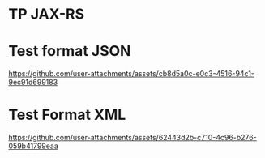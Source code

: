 # TP JAX-RS
# Test format JSON
https://github.com/user-attachments/assets/cb8d5a0c-e0c3-4516-94c1-9ec91d699183

# Test Format XML
https://github.com/user-attachments/assets/62443d2b-c710-4c96-b276-059b41799eaa


